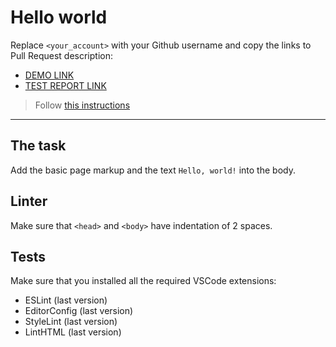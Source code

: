 # Hello world

Replace `<your_account>` with your Github username and copy the links to Pull Request description:
- [DEMO LINK](https://stanislav-bzhezinskyi.github.io/layout_hello-world/)
- [TEST REPORT LINK](https://stanislav-bzhezinskyi.github.io/layout_hello-world/report/html_report/)

> Follow [this instructions](https://mate-academy.github.io/layout_task-guideline/#how-to-solve-the-layout-tasks-on-github)
___

## The task

Add the basic page markup and the text `Hello, world!` into the body.

## Linter

Make sure that `<head>` and `<body>` have indentation of 2 spaces.

## Tests

Make sure that you installed all the required VSCode extensions:

- ESLint (last version)
- EditorConfig (last version)
- StyleLint (last version)
- LintHTML (last version)

